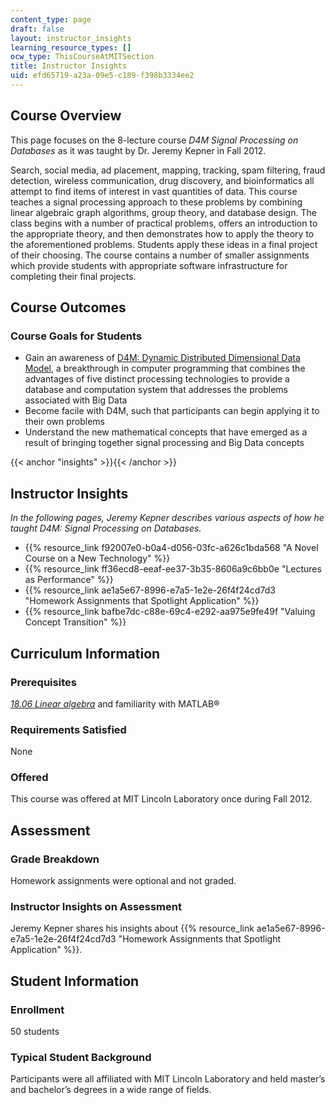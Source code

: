 ```yaml
---
content_type: page
draft: false
layout: instructor_insights
learning_resource_types: []
ocw_type: ThisCourseAtMITSection
title: Instructor Insights
uid: efd65719-a23a-09e5-c189-f398b3334ee2
---
```

## Course Overview

This page focuses on the 8-lecture course _D4M Signal Processing on Databases_ as it was taught by Dr. Jeremy Kepner in Fall 2012.

Search, social media, ad placement, mapping, tracking, spam filtering, fraud detection, wireless communication, drug discovery, and bioinformatics all attempt to find items of interest in vast quantities of data. This course teaches a signal processing approach to these problems by combining linear algebraic graph algorithms, group theory, and database design. The class begins with a number of practical problems, offers an introduction to the appropriate theory, and then demonstrates how to apply the theory to the aforementioned problems. Students apply these ideas in a final project of their choosing. The course contains a number of smaller assignments which provide students with appropriate software infrastructure for completing their final projects.

## Course Outcomes

### Course Goals for Students

- Gain an awareness of [D4M: Dynamic Distributed Dimensional Data Model](http://www.mit.edu/~kepner/D4M/), a breakthrough in computer programming that combines the advantages of five distinct processing technologies to provide a database and computation system that addresses the problems associated with Big Data
- Become facile with D4M, such that participants can begin applying it to their own problems
- Understand the new mathematical concepts that have emerged as a result of bringing together signal processing and Big Data concepts

{{< anchor "insights" >}}{{< /anchor >}}

## Instructor Insights

_In the following pages, Jeremy Kepner describes various aspects of how he taught_ _D4M: Signal Processing on Databases._

- {{% resource_link f92007e0-b0a4-d056-03fc-a626c1bda568 "A Novel Course on a New Technology" %}}
- {{% resource_link ff36ecd8-eeaf-ee37-3b35-8606a9c6bb0e "Lectures as Performance" %}}
- {{% resource_link ae1a5e67-8996-e7a5-1e2e-26f4f24cd7d3 "Homework Assignments that Spotlight Application" %}}
- {{% resource_link bafbe7dc-c88e-69c4-e292-aa975e9fe49f "Valuing Concept Transition" %}}

## Curriculum Information

### Prerequisites

[_18.06 Linear algebra_](/courses/18-06sc-linear-algebra-fall-2011) and familiarity with MATLAB®

### Requirements Satisfied

None

### Offered

This course was offered at MIT Lincoln Laboratory once during Fall 2012.

## Assessment

### Grade Breakdown

Homework assignments were optional and not graded.

### Instructor Insights on Assessment

Jeremy Kepner shares his insights about {{% resource_link ae1a5e67-8996-e7a5-1e2e-26f4f24cd7d3 "Homework Assignments that Spotlight Application" %}}.

## Student Information

### Enrollment

50 students

### Typical Student Background

Participants were all affiliated with MIT Lincoln Laboratory and held master’s and bachelor’s degrees in a wide range of fields.